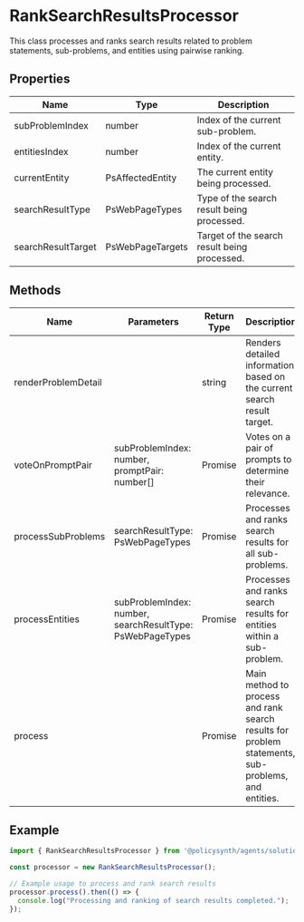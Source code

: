 # RankSearchResultsProcessor

This class processes and ranks search results related to problem statements, sub-problems, and entities using pairwise ranking.

## Properties

| Name                | Type                        | Description                                   |
|---------------------|-----------------------------|-----------------------------------------------|
| subProblemIndex     | number                      | Index of the current sub-problem.             |
| entitiesIndex       | number                      | Index of the current entity.                  |
| currentEntity       | PsAffectedEntity       | The current entity being processed.           |
| searchResultType    | PsWebPageTypes         | Type of the search result being processed.    |
| searchResultTarget  | PsWebPageTargets       | Target of the search result being processed.  |

## Methods

| Name                 | Parameters                                      | Return Type                  | Description                                                                 |
|----------------------|-------------------------------------------------|------------------------------|-----------------------------------------------------------------------------|
| renderProblemDetail  |                                                 | string                       | Renders detailed information based on the current search result target.     |
| voteOnPromptPair     | subProblemIndex: number, promptPair: number[]   | Promise<PsPairWiseVoteResults> | Votes on a pair of prompts to determine their relevance.                    |
| processSubProblems   | searchResultType: PsWebPageTypes           | Promise<void>                | Processes and ranks search results for all sub-problems.                    |
| processEntities      | subProblemIndex: number, searchResultType: PsWebPageTypes | Promise<void>                | Processes and ranks search results for entities within a sub-problem.       |
| process              |                                                 | Promise<void>                | Main method to process and rank search results for problem statements, sub-problems, and entities. |

## Example

```typescript
import { RankSearchResultsProcessor } from '@policysynth/agents/solutions/ranking/rankSearchResults.js';

const processor = new RankSearchResultsProcessor();

// Example usage to process and rank search results
processor.process().then(() => {
  console.log("Processing and ranking of search results completed.");
});
```